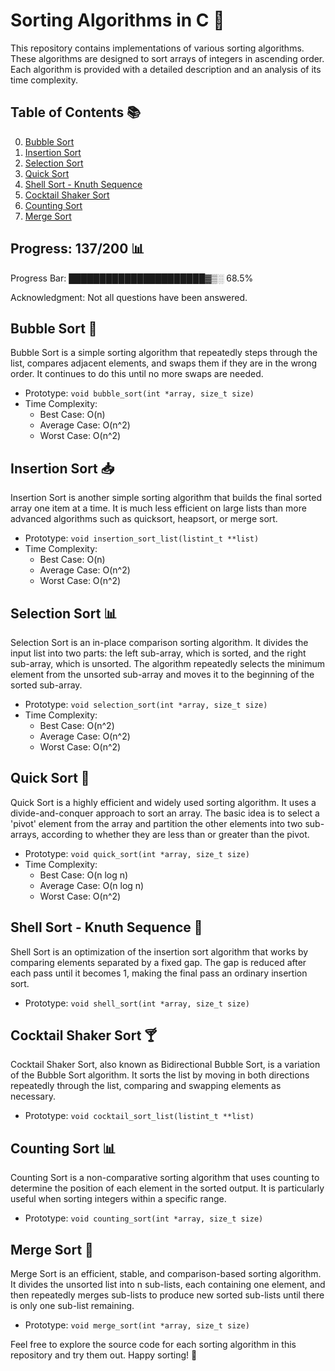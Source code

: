 # Sorting Algorithms in C 🧮

This repository contains implementations of various sorting algorithms. These algorithms are designed to sort arrays of integers in ascending order. Each algorithm is provided with a detailed description and an analysis of its time complexity.

## Table of Contents 📚

0. [Bubble Sort](#https://github.com/Nmcleon/sorting_algorithms/blob/main/0-bubble_sort.c)
1. [Insertion Sort](#insertion-sort)
2. [Selection Sort](#selection-sort)
3. [Quick Sort](#quick-sort)
4. [Shell Sort - Knuth Sequence](#shell-sort-knuth-sequence)
5. [Cocktail Shaker Sort](#cocktail-shaker-sort)
6. [Counting Sort](#counting-sort)
7. [Merge Sort](#merge-sort)

## Progress: 137/200 📊

Progress Bar: ██████████████████████▓▒░ 68.5%

Acknowledgment: Not all questions have been answered.

## Bubble Sort 🛁

Bubble Sort is a simple sorting algorithm that repeatedly steps through the list, compares adjacent elements, and swaps them if they are in the wrong order. It continues to do this until no more swaps are needed.

- Prototype: `void bubble_sort(int *array, size_t size)`
- Time Complexity:
  - Best Case: O(n)
  - Average Case: O(n^2)
  - Worst Case: O(n^2)

## Insertion Sort 📥

Insertion Sort is another simple sorting algorithm that builds the final sorted array one item at a time. It is much less efficient on large lists than more advanced algorithms such as quicksort, heapsort, or merge sort.

- Prototype: `void insertion_sort_list(listint_t **list)`
- Time Complexity:
  - Best Case: O(n)
  - Average Case: O(n^2)
  - Worst Case: O(n^2)

## Selection Sort 📊

Selection Sort is an in-place comparison sorting algorithm. It divides the input list into two parts: the left sub-array, which is sorted, and the right sub-array, which is unsorted. The algorithm repeatedly selects the minimum element from the unsorted sub-array and moves it to the beginning of the sorted sub-array.

- Prototype: `void selection_sort(int *array, size_t size)`
- Time Complexity:
  - Best Case: O(n^2)
  - Average Case: O(n^2)
  - Worst Case: O(n^2)

## Quick Sort 🚀

Quick Sort is a highly efficient and widely used sorting algorithm. It uses a divide-and-conquer approach to sort an array. The basic idea is to select a 'pivot' element from the array and partition the other elements into two sub-arrays, according to whether they are less than or greater than the pivot.

- Prototype: `void quick_sort(int *array, size_t size)`
- Time Complexity:
  - Best Case: O(n log n)
  - Average Case: O(n log n)
  - Worst Case: O(n^2)

## Shell Sort - Knuth Sequence 🐚

Shell Sort is an optimization of the insertion sort algorithm that works by comparing elements separated by a fixed gap. The gap is reduced after each pass until it becomes 1, making the final pass an ordinary insertion sort.

- Prototype: `void shell_sort(int *array, size_t size)`

## Cocktail Shaker Sort 🍸

Cocktail Shaker Sort, also known as Bidirectional Bubble Sort, is a variation of the Bubble Sort algorithm. It sorts the list by moving in both directions repeatedly through the list, comparing and swapping elements as necessary.

- Prototype: `void cocktail_sort_list(listint_t **list)`

## Counting Sort 📊

Counting Sort is a non-comparative sorting algorithm that uses counting to determine the position of each element in the sorted output. It is particularly useful when sorting integers within a specific range.

- Prototype: `void counting_sort(int *array, size_t size)`

## Merge Sort 🧩

Merge Sort is an efficient, stable, and comparison-based sorting algorithm. It divides the unsorted list into n sub-lists, each containing one element, and then repeatedly merges sub-lists to produce new sorted sub-lists until there is only one sub-list remaining.

- Prototype: `void merge_sort(int *array, size_t size)`

Feel free to explore the source code for each sorting algorithm in this repository and try them out. Happy sorting! 🎉
